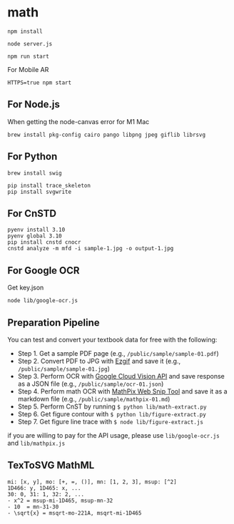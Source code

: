 # math

```
npm install
```

```
node server.js
```

```
npm run start
```

For Mobile AR

```
HTTPS=true npm start
```

## For Node.js

When getting the node-canvas error for M1 Mac

```
brew install pkg-config cairo pango libpng jpeg giflib librsvg
```

## For Python

```
brew install swig
```

```
pip install trace_skeleton
pip install svgwrite
```

## For CnSTD

```
pyenv install 3.10
pyenv global 3.10
pip install cnstd cnocr
cnstd analyze -m mfd -i sample-1.jpg -o output-1.jpg
```

## For Google OCR
Get key.json
```
node lib/google-ocr.js
```


## Preparation Pipeline

You can test and convert your textbook data for free with the following:

- Step 1. Get a sample PDF page (e.g., `/public/sample/sample-01.pdf`)
- Step 2. Convert PDF to JPG with [Ezgif](https://ezgif.com/pdf-to-jpg) and save it (e.g., `/public/sample/sample-01.jpg`)
- Step 3. Perform OCR with [Google Cloud Vision API](https://cloud.google.com/vision/docs/drag-and-drop) and save response as a JSON file (e.g., `/public/sample/ocr-01.json`)
- Step 4. Perform math OCR with [MathPix Web Snip Tool](https://snip.mathpix.com/) and save it as a markdown file (e.g., `/public/sample/mathpix-01.md`)
- Step 5. Perform CnST by running `$ python lib/math-extract.py`
- Step 6. Get figure contour with `$ python lib/figure-extract.py`
- Step 7. Get figure line trace with `$ node lib/figure-extract.js`

if you are willing to pay for the API usage, please use `lib/google-ocr.js` and `lib/mathpix.js`

## TexToSVG MathML

```
mi: [x, y], mo: [+, =, ()], mn: [1, 2, 3], msup: [^2]
1D466: y, 1D465: x, ...
30: 0, 31: 1, 32: 2, ...
- x^2 = msup-mi-1D465, msup-mn-32
- 10  = mn-31-30
- \sqrt{x} = msqrt-mo-221A, msqrt-mi-1D465
```

